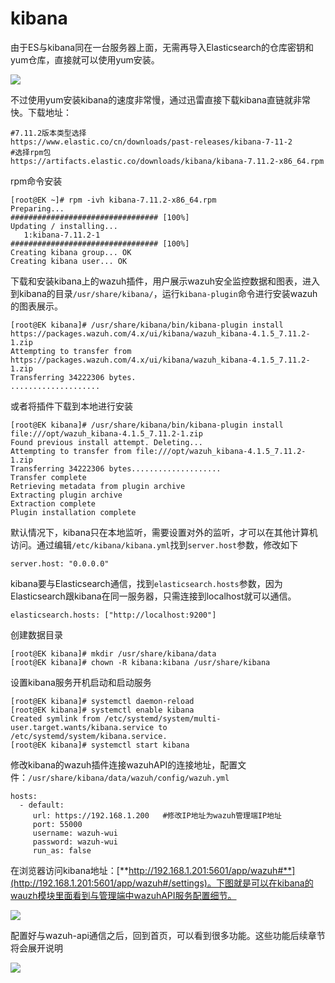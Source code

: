 # kibana

由于ES与kibana同在一台服务器上面，无需再导入Elasticsearch的仓库密钥和yum仓库，直接就可以使用yum安装。

![](<../../../.gitbook/assets/image (58).png>)

不过使用yum安装kibana的速度非常慢，通过迅雷直接下载kibana直链就非常快。下载地址：

```
#7.11.2版本类型选择
https://www.elastic.co/cn/downloads/past-releases/kibana-7-11-2
#选择rpm包
https://artifacts.elastic.co/downloads/kibana/kibana-7.11.2-x86_64.rpm
```

rpm命令安装

```
[root@EK ~]# rpm -ivh kibana-7.11.2-x86_64.rpm 
Preparing...                          ################################# [100%]
Updating / installing...
   1:kibana-7.11.2-1                  ################################# [100%]
Creating kibana group... OK
Creating kibana user... OK
```

下载和安装kibana上的wazuh插件，用户展示wazuh安全监控数据和图表，进入到kibana的目录`/usr/share/kibana/`，运行`kibana-plugin`命令进行安装wazuh的图表展示。

```
[root@EK kibana]# /usr/share/kibana/bin/kibana-plugin install https://packages.wazuh.com/4.x/ui/kibana/wazuh_kibana-4.1.5_7.11.2-1.zip
Attempting to transfer from https://packages.wazuh.com/4.x/ui/kibana/wazuh_kibana-4.1.5_7.11.2-1.zip
Transferring 34222306 bytes.
....................
```

或者将插件下载到本地进行安装

```
[root@EK kibana]# /usr/share/kibana/bin/kibana-plugin install file:///opt/wazuh_kibana-4.1.5_7.11.2-1.zip 
Found previous install attempt. Deleting...
Attempting to transfer from file:///opt/wazuh_kibana-4.1.5_7.11.2-1.zip
Transferring 34222306 bytes....................
Transfer complete
Retrieving metadata from plugin archive
Extracting plugin archive
Extraction complete
Plugin installation complete
```

默认情况下，kibana只在本地监听，需要设置对外的监听，才可以在其他计算机访问。通过编辑`/etc/kibana/kibana.yml`找到`server.host`参数，修改如下

```
server.host: "0.0.0.0"
```

kibana要与Elasticsearch通信，找到`elasticsearch.hosts`参数，因为Elasticsearch跟kibana在同一服务器，只需连接到localhost就可以通信。

```
elasticsearch.hosts: ["http://localhost:9200"]
```

创建数据目录

```
[root@EK kibana]# mkdir /usr/share/kibana/data
[root@EK kibana]# chown -R kibana:kibana /usr/share/kibana
```

设置kibana服务开机启动和启动服务

```
[root@EK kibana]# systemctl daemon-reload
[root@EK kibana]# systemctl enable kibana
Created symlink from /etc/systemd/system/multi-user.target.wants/kibana.service to /etc/systemd/system/kibana.service.
[root@EK kibana]# systemctl start kibana
```

修改kibana的wazuh插件连接wazuhAPI的连接地址，配置文件：`/usr/share/kibana/data/wazuh/config/wazuh.yml`&#x20;

```
hosts:
  - default:
     url: https://192.168.1.200   #修改IP地址为wazuh管理端IP地址
     port: 55000
     username: wazuh-wui
     password: wazuh-wui
     run_as: false
```

在浏览器访问kibana地址：[**http://192.168.1.201:5601/app/wazuh#**](http://192.168.1.201:5601/app/wazuh#/settings)。下图就是可以在kibana的wauzh模块里面看到与管理端中wazuhAPI服务配置细节。

![](<../../../.gitbook/assets/image (59).png>)

配置好与wazuh-api通信之后，回到首页，可以看到很多功能。这些功能后续章节将会展开说明

![](<../../../.gitbook/assets/image (63).png>)

